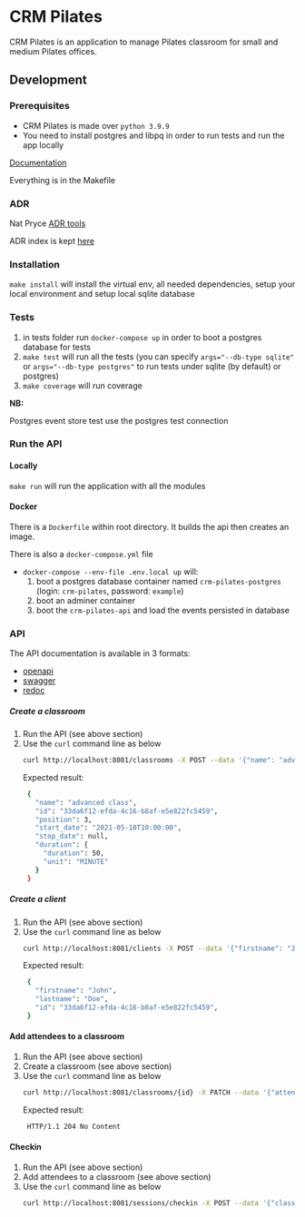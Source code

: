 # CRM Pilates

CRM Pilates is an application to manage Pilates classroom for small and medium Pilates offices.

## Development
### Prerequisites

- CRM Pilates is made over `python 3.9.9`
- You need to install postgres and libpq in order to run tests and run the app locally

[Documentation](https://miro.com/app/board/o9J_leSmQNU=/)

Everything is in the Makefile

### ADR

Nat Pryce [ADR tools](https://github.com/npryce/adr-tools)

ADR index is kept [here](./adr/README.md)

### Installation
  
  `make install` will install the virtual env, all needed dependencies, setup your local environment and setup local sqlite database

### Tests

1. in tests folder run `docker-compose up` in order to boot a postgres database for tests
1. `make test` will run all the tests (you can specify `args="--db-type sqlite"` or `args="--db-type postgres"` to run tests under sqlite (by default) or postgres)
1. `make coverage` will run coverage

**NB:**

Postgres event store test use the postgres test connection

### Run the API

#### Locally
  `make run` will run the application with all the modules

#### Docker
There is a `Dockerfile` within root directory. It builds the api then creates an image.

There is also a `docker-compose.yml` file

- `docker-compose --env-file .env.local up` will:
    1. boot a postgres database container named `crm-pilates-postgres` (login: `crm-pilates`, password: `example`)
    2. boot an adminer container
    3. boot the `crm-pilates-api` and load the events persisted in database 

### API

The API documentation is available in 3 formats:
- [openapi](http://localhost:8081/openapi.json)
- [swagger](http://localhost:8081/docs)
- [redoc](http://localhost:8081/redoc)

##### Create a classroom
1. Run the API (see above section)
2. Use the `curl` command line as below
   ```bash
   curl http://localhost:8081/classrooms -X POST --data '{"name": "advanced class", "start_date": "2021-05-10T10:00", "position": 3, "duration": {"duration": 50, "unit": "MINUTE"}}' -H"Content-Type: application/json" -v | jq
   ```
   Expected result:
   ```bash
    {
      "name": "advanced class",
      "id": "33da6f12-efda-4c16-b8af-e5e822fc5459",
      "position": 3,
      "start_date": "2021-05-10T10:00:00",
      "stop_date": null,
      "duration": {
        "duration": 50,
        "unit": "MINUTE"
      }
    }
   ```

##### Create a client
1. Run the API (see above section)
2. Use the `curl` command line as below
   ```bash
   curl http://localhost:8081/clients -X POST --data '{"firstname": "John", "lastname": "Doe"}' -H"Content-Type: application/json" -v | jq
   ```
   Expected result:
   ```bash
    {
      "firstname": "John",
      "lastname": "Doe",
      "id": "33da6f12-efda-4c16-b8af-e5e822fc5459",
    }
   ```

#### Add attendees to a classroom
1. Run the API (see above section)
1. Create a classroom (see above section)
1. Use the `curl` command line as below
   ```bash
   curl http://localhost:8081/classrooms/{id} -X PATCH --data '{"attendees": [{"id": "A_CLIENT_ID"}]}' -H"Content-Type: application/json" -v
   ```
   Expected result:
   ```bash
    HTTP/1.1 204 No Content
   ```

#### Checkin
1. Run the API (see above section)
1. Add attendees to a classroom (see above section)
1. Use the `curl` command line as below
   ```bash
   curl http://localhost:8081/sessions/checkin -X POST --data '{"classroom_id": "CLASSROOM_ID", "session_date": "SESSION_DATE", "attendee": "ATTENDEE_ID"}' -H"Content-Type: application/json" -v | jq
   ```
